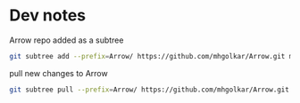 # Dev notes

Arrow repo added as a subtree
```sh
git subtree add --prefix=Arrow/ https://github.com/mhgolkar/Arrow.git main --squash
```

pull new changes to Arrow
```sh
git subtree pull --prefix=Arrow/ https://github.com/mhgolkar/Arrow.git main --squash
```